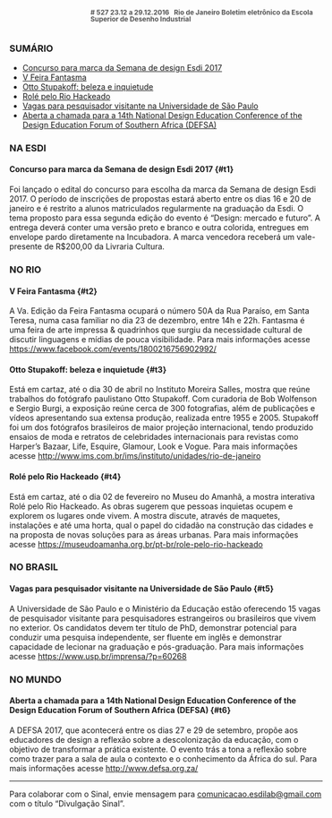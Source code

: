 <!--
---
title: sinal 527 Esdi
-->
<div style="  width:40em;max-width: 40em;margin: 0 auto;" markdown=1>

<div style="background:url(img/selo.png) no-repeat;line-height:1em;font-size:0.85em;font-weight:bold;color:#555;padding: 0 0 0 145px;margin:0 0 3em 0;" markdown="1">
# 527
23.12 a 29.12.2016   Rio de Janeiro   
Boletim eletrônico da Escola Superior de Desenho Industrial
</div>


### SUMÁRIO 

  * [Concurso para marca da Semana de design Esdi 2017](#t1)
  * [V Feira Fantasma](#t2)
  * [Otto Stupakoff: beleza e inquietude](#t3)
  * [Rolé pelo Rio Hackeado](#t4)
  * [Vagas para pesquisador visitante na Universidade de São Paulo](#t5)
  * [Aberta a chamada para a 14th National Design Education Conference of the Design Education Forum of Southern Africa (DEFSA)](#t6)


### NA ESDI
  
#### Concurso para marca da Semana de design Esdi 2017 {#t1}

Foi lançado o edital do concurso para escolha da marca da Semana de design Esdi 2017. O período de inscrições de propostas estará aberto entre os dias 16 e 20 de janeiro e é restrito a alunos matriculados regularmente na graduação da Esdi. O tema proposto para essa segunda edição do evento é “Design: mercado e futuro”. A entrega deverá conter uma versão preto e branco e outra colorida, entregues em envelope pardo diretamente na Incubadora. A marca vencedora receberá um vale-presente de R$200,00 da Livraria Cultura. 


### NO RIO

#### V Feira Fantasma {#t2}

A Va. Edição da Feira Fantasma ocupará o número 50A da Rua Paraíso, em Santa Teresa, numa casa familiar no dia 23 de dezembro, entre 14h e 22h. Fantasma é uma feira de arte impressa & quadrinhos que surgiu da necessidade cultural de discutir linguagens e mídias de pouca visibilidade. Para mais informações acesse https://www.facebook.com/events/1800216756902992/ 


#### Otto Stupakoff: beleza e inquietude  {#t3}

Está em cartaz, até o dia 30 de abril no Instituto Moreira Salles, mostra que reúne trabalhos do fotógrafo paulistano Otto Stupakoff. Com curadoria de Bob Wolfenson e Sergio Burgi, a exposição reúne cerca de 300 fotografias, além de publicações e vídeos apresentando sua extensa produção, realizada entre 1955 e 2005. Stupakoff foi um dos fotógrafos brasileiros de maior projeção internacional, tendo produzido ensaios de moda e retratos de celebridades internacionais para revistas como Harper’s Bazaar, Life, Esquire, Glamour, Look e Vogue. Para mais informações acesse http://www.ims.com.br/ims/instituto/unidades/rio-de-janeiro 


#### Rolé pelo Rio Hackeado {#t4}

Está em cartaz, até o dia 02 de fevereiro no Museu do Amanhã, a mostra interativa Rolé pelo Rio Hackeado. As obras sugerem que pessoas inquietas ocupem e explorem os lugares onde vivem. A mostra discute, através de maquetes, instalações e até uma horta, qual o papel do cidadão na construção das cidades e na proposta de novas soluções para as áreas urbanas. Para mais informações acesse https://museudoamanha.org.br/pt-br/role-pelo-rio-hackeado 


### NO BRASIL

#### Vagas para pesquisador visitante na Universidade de São Paulo {#t5} 
 
A Universidade de São Paulo e o Ministério da Educação estão oferecendo 15 vagas de pesquisador visitante para pesquisadores estrangeiros ou brasileiros que vivem no exterior. Os candidatos devem ter título de PhD, demonstrar potencial para conduzir uma pesquisa independente, ser fluente em inglês e demonstrar capacidade de lecionar na graduação e pós-graduação. Para mais informações acesse https://www.usp.br/imprensa/?p=60268 


### NO MUNDO

#### Aberta a chamada para a 14th National Design Education Conference of the Design Education Forum of Southern Africa (DEFSA) {#t6}

A DEFSA 2017, que acontecerá entre os dias 27 e 29 de setembro, propõe aos educadores de design a reflexão sobre a descolonização da educação, com o objetivo de transformar a prática existente. O evento trás a tona a reflexão sobre como trazer para a sala de aula o contexto e o conhecimento da África do sul. Para mais informações acesse http://www.defsa.org.za/ 


- - - 

Para colaborar com o Sinal, envie mensagem para [comunicacao.esdilab@gmail.com](mailto:comunicacao.esdilab@gmail.com) com o título “Divulgação Sinal”.

</div>

<img src="img/selo.png" style="display:none;opacity:0;width:0;height:0;" />
